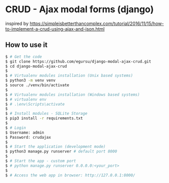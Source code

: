 # CRUD - Ajax modal forms (django)
inspired by https://simpleisbetterthancomplex.com/tutorial/2016/11/15/how-to-implement-a-crud-using-ajax-and-json.html
<br />

## How to use it

```bash
$ # Get the code
$ git clone https://github.com/egursu/django-modal-ajax-crud.git
$ cd django-modal-ajax-crud
$
$ # Virtualenv modules installation (Unix based systems)
$ python3 -m venv venv
$ source ./venv/bin/activate
$
$ # Virtualenv modules installation (Windows based systems)
$ # virtualenv env
$ # .\env\Scripts\activate
$
$ # Install modules - SQLite Storage
$ pip3 install -r requirements.txt
$
$ # Login
$ Username: admin
$ Password: crudajax
$
$ # Start the application (development mode)
$ python3 manage.py runserver # default port 8000
$
$ # Start the app - custom port
$ # python manage.py runserver 0.0.0.0:<your_port>
$
$ # Access the web app in browser: http://127.0.0.1:8000/
```
<br />